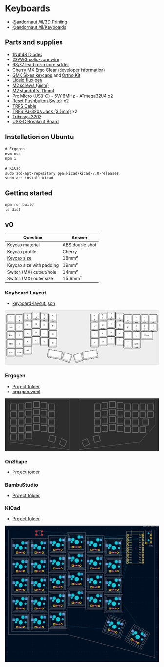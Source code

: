 # Keyboards

* [@andornaut /til/3D Printing](https://github.com/andornaut/til/blob/master/docs/3d-printing.md)
* [@andornaut /til/Keyboards](https://github.com/andornaut/til/blob/master/docs/keyboards.md)

## Parts and supplies

* [1N4148 Diodes](https://keeb.io/collections/diy-parts/products/1n4148-diodes)
* [22AWG solid-core wire](https://www.pishop.ca/product/hook-up-wire-spool-set-22awg-solid-core-6-x-25-ft/)
* [63/37 lead rosin core solder](https://www.pishop.ca/product/solder-wire-63-37-tin-lead-sn63-pb37-no-clean-water-washable-031-2oz/)
* [Cherry MX Ergo Clear](https://shockport.ca/collections/switches-1/products/cherry-mx-ergo-clear) ([developer information](https://www.cherrymx.de/en/dev.html))
* [GMK Sixes keycaps](https://www.deskhero.ca/products/gmk-sixes) and [Ortho Kit](https://www.deskhero.ca/products/gmk-sixes?variant=39360309329986)
* [Liquid flux pen](https://www.pishop.ca/product/liquid-flux-no-clean-in-10ml-pen-w-tip/)
* [M2 screws (6mm)](https://keeb.io/collections/diy-parts/products/m2-screws-and-standoffs?variant=12490111582302)
* [M2 standoffs (11mm)](https://keeb.io/collections/diy-parts/products/m2-screws-and-standoffs?variant=47432051654)
* [Pro Micro (USB-C) - 5V/16MHz - ATmega32U4](https://keeb.io/products/pro-micro-usb-c-version-5v-16mhz-arduino-compatible-atmega32u4) x2
* [Reset Pushbutton Switch](https://keeb.io/collections/diy-parts/products/reset-pushbutton-switch) x2
* [TRRS Cable](https://keeb.io/collections/diy-parts/products/trrs-cable?variant=46391966470)
* [TRRS PJ-320A Jack (3.5mm)](https://keeb.io/collections/diy-parts/products/trrs-jack-3-5mm) x2
* [Tribosys 3203](https://shockport.ca/collections/lubes-and-films/products/tribosys-3203)
* [USB-C Breakout Board](https://keeb.io/collections/diy-parts/products/usb-c-breakout-board)

## Installation on Ubuntu

```
# Ergogen
nvm use
npm i

# KiCad
sudo add-apt-repository ppa:kicad/kicad-7.0-releases
sudo apt install kicad
```

## Getting started

```
npm run build
ls dist
```

## v0

Question | Answer
--- | ---
Keycap material | ABS double shot
Keycap profile | Cherry
[Keycap size](https://cdn.matt3o.com/uploads/2018/05/keycap-size-diagram.png) | 18mm²
Keycap size with padding | 19mm²
Switch (MX) cutout/hole | 14mm²
Switch (MX) outer size | 15.6mm²

### Keyboard Layout

* [keyboard-layout.json](./v0/keyboard-layout/keyboard-layout.json)

![Keyboard Layout](./v0/keyboard-layout/keyboard-layout.png)

### Ergogen

* [Project folder](./v0/ergogen)
* [ergogen.yaml](./v0/ergogen/ergogen.yaml)

![Ergogen](./v0/ergogen/ergogen.png)

### OnShape

* [Project folder](./v0/OnShape)

### BambuStudio

* [Project folder](./v0/BambuStudio)

### KiCad

* [Project folder](./v0/KiCad)

![Left](./v0/KiCad/left.png)
